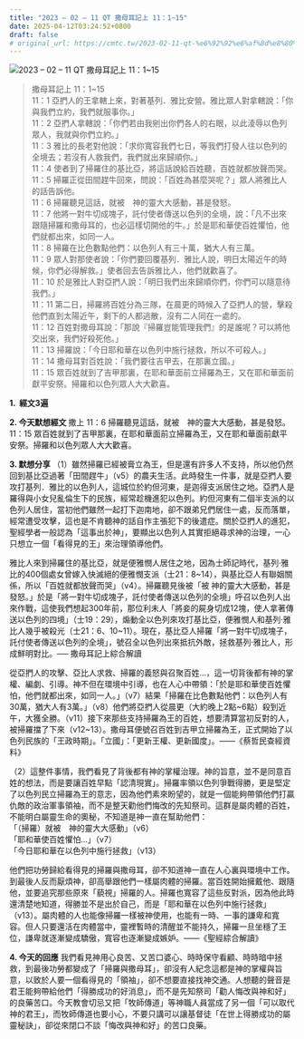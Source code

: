 ```yaml
---
title: "2023 – 02 – 11 QT 撒母耳記上 11：1~15"
date: 2025-04-12T03:24:52+0800
draft: false
# original_url: https://cmtc.tw/2023-02-11-qt-%e6%92%92%e6%af%8d%e8%80%b3%e8%a8%98%e4%b8%8a-11%ef%bc%9a115
---
```


![2023 – 02 – 11 QT 撒母耳記上 11：1\~15](/images/qt.jpg  "2023 – 02 – 11 QT 撒母耳記上 11：1\~15")

> 撒母耳記上 11：1\~15  
> 11：1 亞捫人的王拿轄上來，對著基列．雅比安營。雅比眾人對拿轄說：「你與我們立約，我們就服事你。」  
> 11：2 亞捫人拿轄說：「你們若由我剜出你們各人的右眼，以此淩辱以色列眾人，我就與你們立約。」  
> 11：3 雅比的長老對他說：「求你寬容我們七日，等我們打發人往以色列的全境去；若沒有人救我們，我們就出來歸順你。」  
> 11：4 使者到了掃羅住的基比亞，將這話說給百姓聽，百姓就都放聲而哭。  
> 11：5 掃羅正從田間趕牛回來，問說：「百姓為甚麼哭呢？」眾人將雅比人的話告訴他。  
> 11：6 掃羅聽見這話，就被　神的靈大大感動，甚是發怒。  
> 11：7 他將一對牛切成塊子，託付使者傳送以色列的全境，說：「凡不出來跟隨掃羅和撒母耳的，也必這樣切開他的牛。」於是耶和華使百姓懼怕，他們就都出來，如同一人。  
> 11：8 掃羅在比色數點他們：以色列人有三十萬，猶大人有三萬。  
> 11：9 眾人對那使者說：「你們要回覆基列．雅比人說，明日太陽近午的時候，你們必得解救。」使者回去告訴雅比人，他們就歡喜了。  
> 11：10 於是雅比人對亞捫人說：「明日我們出來歸順你們，你們可以隨意待我們。」  
> 11：11 第二日，掃羅將百姓分為三隊，在晨更的時候入了亞捫人的營，擊殺他們直到太陽近午，剩下的人都逃散，沒有二人同在一處的。  
> 11：12 百姓對撒母耳說：「那說『掃羅豈能管理我們』的是誰呢？可以將他交出來，我們好殺死他。」  
> 11：13 掃羅說：「今日耶和華在以色列中施行拯救，所以不可殺人。」  
> 11：14 撒母耳對百姓說：「我們要往吉甲去，在那裏立國。」  
> 11：15 眾百姓就到了吉甲那裏，在耶和華面前立掃羅為王，又在耶和華面前獻平安祭。掃羅和以色列眾人大大歡喜。

**1.  經文3遍**

**2. 今天默想經文**
撒上 11：6 掃羅聽見這話，就被　神的靈大大感動，甚是發怒。  
11：15 眾百姓就到了吉甲那裏，在耶和華面前立掃羅為王，又在耶和華面前獻平安祭。掃羅和以色列眾人大大歡喜。

**3. 默想分享**
（1）雖然掃羅已經被膏立為王，但是還有許多人不支持，所以他仍然回到基比亞過著「田間趕牛」（v5）的農夫生活。此時發生一件事，就是亞捫人要攻打基列．雅比的以色列人，這城位於約但河東，是迦得支派居住之地。亞捫人是羅得與小女兒亂倫生下的民族，經常趁機進犯以色列。約但河東有二個半支派的以色列人居住，當初他們雖然一起打下迦南地，卻不跟弟兄們居住一處，反而落單，經常遭受攻擊，這也是不肯聽神的話自作主張犯下的後遣症。關於亞捫人的進犯，聖經學者一般認為「這事出於神」，要顯出以色列人其實拒絕尋求神的治理，一心只想立一個「看得見的王」來治理領導他們。

雅比人來到掃羅住的基比亞，就是便雅憫人居住之地，因為士師記時代，基列·雅比的400個處女曾嫁入快滅絕的便雅憫支派（士21：8\~14），與基比亞人有聯姻關係，所以「百姓就都放聲而哭」（v4）。掃羅聽見後被「被 神的靈大大感動，甚是發怒。」於是「將一對牛切成塊子，託付使者傳送以色列的全境」呼召以色列人出來作戰，這使我們想起300年前，那位利未人「將妾的屍身切成12塊，使人拿著傳送以色列的四境」（士19：29），煽動全以色列來攻打基比亞，便雅憫人和基列·雅比人幾乎被殺光（士21：6、10\~11）。現在，基比亞人掃羅「將一對牛切成塊子，託付使者傳送以色列的全境」，號召全以色列出來抵抗外敵，拯救基列·雅比人，形成鮮明對比。── 撒母耳記上綜合解讀

從亞捫人的攻擊、亞比人求救、掃羅的義怒與召聚百姓…，這一切背後都有神的掌權、編劇、引導。神不但在環境中引導，也在人心中帶領：「於是耶和華使百姓懼怕，他們就都出來，如同一人。」（v7）結果「掃羅在比色數點他們：以色列人有30萬，猶大人有3萬。」（v8）他們將亞捫人從晨更（大約晚上2點~6點）殺到近午，大獲全勝。（v11）接下來那些支持掃羅為王的百姓，想要清算當初反對的人，被掃羅擋了下來（v12\~13）。撒母耳便號召百姓到吉甲立掃羅為王，正式開始了以色列民族的「王政時期」。「立國」：「更新王權、更新國度」。――《蔡哲民查經資料》

（2）這整件事情，我們看見了背後都有神的掌權治理。神的旨意，並不是同意百姓的想法，而是要讓百姓早點「認清現實」。掃羅率領以色列爭戰得勝，更是堅定了以色列民立掃羅為王的意志，因為他們素來盼望的，就是一個能夠帶領他們打贏仇敵的政治軍事領袖，而不是整天勸他們悔改的先知祭司。這群是屬肉體的百姓，不能明白屬靈生命的奧秘，不知道是神一直在幫助他們：  
「（掃羅）就被　神的靈大大感動」（v6）  
「耶和華使百姓懼怕…」（v7）  
「今日耶和華在以色列中施行拯救」（v13）

他們把功勞歸給看得見的掃羅與撒母耳，卻不知道神一直在人心裏與環境中工作。到最後人反而厭煩神，卻高舉跟他們一樣屬肉體的掃羅。當百姓開始擁戴他、跟隨他，並要追究那些原來「藐視」掃羅的人。掃羅也寬容了這些反對派，因為他此時還清楚地知道，得勝並不是出於自己，而是「耶和華在以色列中施行拯救」（v13）。屬肉體的人也能像掃羅一樣被神使用，也能有一時、一事的謙卑和寬容。但人只要還活在肉體當中，靈裡暫時的清醒並不能持久，掃羅一旦坐穩了王位，謙卑就逐漸變成驕傲，寬容也逐漸變成嫉妒。――《聖經綜合解讀》

**4. 今天的回應**
我們看見神用心良苦、又苦口婆心、時時保守看顧、時時暗中拯救，到最後功勞都變成了「掃羅與撒母耳」，卻沒有人紀念這都是神的掌權與旨意，以致於人要一個看得見的「領袖」，卻不想要直接找神交通。人想聽的聲音是君王能夠帶給他們「得勝成功的好消息」，而不是先知祭司「勸人悔改與神和好」的良藥苦口。今天教會切忌又把「牧師傳道」等神職人員當成了另一個「可以取代神的君王」，而牧師傳道也要小心，不要只講可以讓基督徒「在世上得勝成功的屬靈秘訣」，卻從來閉口不談「悔改與神和好」的苦口良藥。
